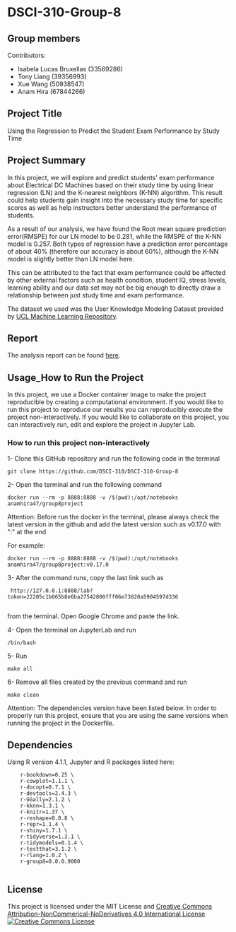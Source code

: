 # DSCI-310-Group-8
## Group members

Contributors: 
- Isabela Lucas Bruxellas (33569286)
- Tony Liang (39356993)
- Xue Wang (50938547)
- Anam Hira (67844266)

## Project Title
Using the Regression to Predict the Student Exam Performance by Study Time

## Project Summary 
In this project, we will explore and predict students' exam performance about Electrical DC Machines based on their study time by using linear regression (LN) and the K-nearest neighbors (K-NN) algorithm.  This result could help students gain insight into the necessary study time for specific scores as well as help instructors better understand the performance of students.
 
As a result of our analysis, we have found the Root mean square prediction error(RMSPE) for our LN model to be 0.281, while the RMSPE of the K-NN model is 0.257. Both types of regression have a prediction error percentage of about 40% (therefore our accuracy is about 60%), although the K-NN model is slightly better than LN model here. 

This can be attributed to the fact that exam performance could be affected by other external factors such as health condition, student IQ, stress levels, learning ability and our data set may not be big enough to directly draw a relationship between just study time and exam performance.

The dataset we used was the User Knowledge Modeling Dataset provided by [UCL Machine Learning Repository](https://archive.ics.uci.edu/ml/datasets/User+Knowledge+Modeling#). 


## Report
The analysis report can be found [here](https://github.com/DSCI-310/DSCI-310-Group-8/blob/main/analysis/student_performance_analysis.ipynb).

## Usage_How to Run the Project
In this project, we use a Docker container image to make the project reproducible by creating a computational environment. If you would like to run this project to reproduce our results you can reproducibly execute the project non-interactively. If you would like to collaborate on this project, you can interactively run, edit and explore the project in Jupyter Lab.

### How to run this project non-interactively 

1- Clone this GitHub repository and run the following code in the terminal

```
git clone https://github.com/DSCI-310/DSCI-310-Group-8
```
2- Open the terminal and run the following command

```
docker run --rm -p 8888:8888 -v /$(pwd):/opt/notebooks anamhira47/group8project
```

Attention:
Before run the docker in the terminal, please always check the latest version in the github and 
add the latest version such as v0.17.0 with ":" at the end

For example:

```
docker run --rm -p 8888:8888 -v /$(pwd):/opt/notebooks anamhira47/group8project:v0.17.0
```


3- After the command runs, copy the last link such as

```
 http://127.0.0.1:8888/lab?token=22205c1b665b8e6ba27542800fff06e73820a5904597d336
 
```
from the terminal. Open Google Chrome and paste the link. 

4- Open the terminal on JupyterLab and run 

```
/bin/bash
```

5- Run 

```
make all
```

6- Remove all files created by the previous command and run

```
make clean
```

Attention: The dependencies version have been listed below. In order to properly run this project, ensure that you are using the same versions when running the project in the Dockerfile.

## Dependencies

Using R version 4.1.1, Jupyter and R packages listed here:

```
    r-bookdown=0.25 \  
    r-cowplot=1.1.1 \ 
    r-docopt=0.7.1 \
    r-devtools=2.4.3 \
    r-GGally=2.1.2 \
    r-kknn=1.3.1 \
    r-knitr=1.37 \
    r-reshape=0.8.8 \
    r-repr=1.1.4 \
    r-shiny=1.7.1 \
    r-tidyverse=1.3.1 \
    r-tidymodels=0.1.4 \
    r-testthat=3.1.2 \
    r-rlang=1.0.2 \
    r-group8=0.0.0.9000
    
```

## License
This project is licensed under the MIT License and [Creative Commons Attribution-NonCommerical-NoDerivatives 4.0 International License](https://creativecommons.org/licenses/by-nc-nd/4.0/)
<a rel="license" href="http://creativecommons.org/licenses/by-nc-nd/4.0/"><img alt="Creative Commons License" style="border-width:1" src="https://i.creativecommons.org/l/by-nc-nd/4.0/88x31.png" /></a><br />

